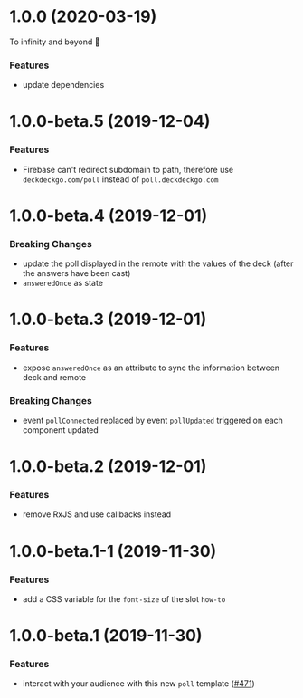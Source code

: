 <a name="1.0.0"></a>

# 1.0.0 (2020-03-19)

To infinity and beyond 🚀

### Features

- update dependencies

<a name="1.0.0-beta.5"></a>

# 1.0.0-beta.5 (2019-12-04)

### Features

- Firebase can't redirect subdomain to path, therefore use `deckdeckgo.com/poll` instead of `poll.deckdeckgo.com`

<a name="1.0.0-beta.4"></a>

# 1.0.0-beta.4 (2019-12-01)

### Breaking Changes

- update the poll displayed in the remote with the values of the deck (after the answers have been cast)
- `answeredOnce` as state

<a name="1.0.0-beta.3"></a>

# 1.0.0-beta.3 (2019-12-01)

### Features

- expose `answeredOnce` as an attribute to sync the information between deck and remote

### Breaking Changes

- event `pollConnected` replaced by event `pollUpdated` triggered on each component updated

<a name="1.0.0-beta.2"></a>

# 1.0.0-beta.2 (2019-12-01)

### Features

- remove RxJS and use callbacks instead

<a name="1.0.0-beta.1-1"></a>

# 1.0.0-beta.1-1 (2019-11-30)

### Features

- add a CSS variable for the `font-size` of the slot `how-to`

<a name="1.0.0-beta.1"></a>

# 1.0.0-beta.1 (2019-11-30)

### Features

- interact with your audience with this new `poll` template ([#471](https://github.com/deckgo/deckdeckgo/issues/471))
